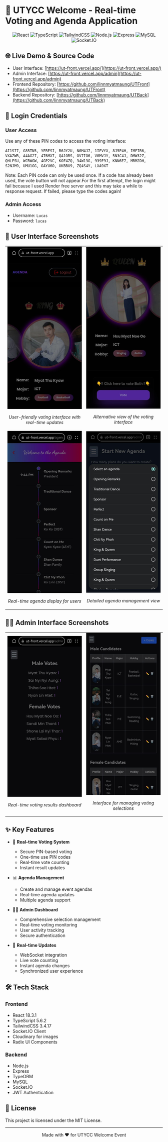 # 🎉 UTYCC Welcome - Real-time Voting and Agenda Application

<div align="center">

![React](https://img.shields.io/badge/React-18.3.1-blue)
![TypeScript](https://img.shields.io/badge/TypeScript-5.6.2-blue)
![TailwindCSS](https://img.shields.io/badge/TailwindCSS-3.4.17-38B2AC)
![Node.js](https://img.shields.io/badge/Node.js-Latest-green)
![Express](https://img.shields.io/badge/Express-Latest-lightgrey)
![MySQL](https://img.shields.io/badge/MySQL-Latest-orange)
![Socket.IO](https://img.shields.io/badge/Socket.IO-Latest-blue)

</div>

## 🌐 Live Demo & Source Code

- User Interface: [https://ut-front.vercel.app/](https://ut-front.vercel.app/)
- Admin Interface: [https://ut-front.vercel.app/admin](https://ut-front.vercel.app/admin)
- Frontend Repository: [https://github.com/linnmyatmaung/UTFront](https://github.com/linnmyatmaung/UTFront)
- Backend Repository: [https://github.com/linnmyatmaung/UTBack](https://github.com/linnmyatmaung/UTBack)

## 🔑 Login Credentials

### User Access

Use any of these PIN codes to access the voting interface:

```
AI1S77, G85TN5, YERESI, B6JY2U, N0M4J7, 1IEVYX, 8J5P4H, IMFIR6, VXAZWR, A4AG27, 4T6MX7, QA1ORS, OV7IO6, V0MVJY, 5N3C4J, DMW32Z, QHLFSU, WCRWGW, 4GP2VC, KOF4ZQ, 34W13G, 939F9J, KNN6E7, MRM2DH, S2NJM9, UMU1GG, GAYU6O, UKBBU9, ZQ4S4Y, LXA9XT

```

Note: Each PIN code can only be used once. If a code has already been used, the vote button will not appear.For the first attempt, the login might fail because I used Render free server and this may take a while to response request. If failed, please type the codes again!

### Admin Access

- Username: `Lucas`
- Password: `lucas`

## 📱 User Interface Screenshots

<div align="center">
<table>
<tr>
<td width="30%">
<img src="photos/user-voting.jpg" alt="User Voting Interface" width="100%">
<p align="center"><em>User-friendly voting interface with real-time updates</em></p>
</td>
<td width="30%">
<img src="photos/user-voting2.jpg" alt="User Voting Interface 2" width="100%">
<p align="center"><em>Alternative view of the voting interface</em></p>
</td>
</tr>
<tr>
<td width="30%">
<img src="photos/user-agenda.jpg" alt="User Agenda View" width="100%">
<p align="center"><em>Real-time agenda display for users</em></p>
</td>
<td width="30%">
<img src="photos/admin-agenda2.jpg" alt="Admin Agenda Management 2" width="100%">
<p align="center"><em>Detailed agenda management view</em></p>
</td>
</tr>
</table>
</div>

## 👨‍💼 Admin Interface Screenshots

<div align="center">
<table>
<tr>
<td width="30%">
<img src="photos/admin-votingresult.jpg" alt="Admin Voting Results" width="100%">
<p align="center"><em>Real-time voting results dashboard</em></p>
</td>
<td width="30%">
<img src="photos/admin-selection.jpg" alt="Admin Selection Management" width="100%">
<p align="center"><em>Interface for managing voting selections</em></p>
</td>
</tr>
</table>
</div>

## ✨ Key Features

- 🎯 **Real-time Voting System**

  - Secure PIN-based voting
  - One-time use PIN codes
  - Real-time vote counting
  - Instant result updates

- 📊 **Agenda Management**

  - Create and manage event agendas
  - Real-time agenda updates
  - Multiple agenda support

- 👨‍💼 **Admin Dashboard**

  - Comprehensive selection management
  - Real-time voting monitoring
  - User activity tracking
  - Secure authentication

- 🔄 **Real-time Updates**
  - WebSocket integration
  - Live vote counting
  - Instant agenda changes
  - Synchronized user experience

## 🛠️ Tech Stack

### Frontend

- React 18.3.1
- TypeScript 5.6.2
- TailwindCSS 3.4.17
- Socket.IO Client
- Cloudinary for images
- Radix UI Components

### Backend

- Node.js
- Express
- TypeORM
- MySQL
- Socket.IO
- JWT Authentication

## 📝 License

This project is licensed under the MIT License.

---

<div align="center">
Made with ❤️ for UTYCC Welcome Event
</div>
